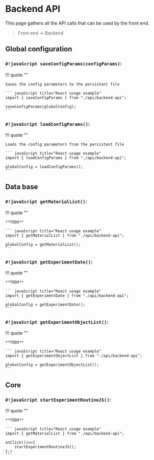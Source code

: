 <!--
 Copyright (C) 2023 Hefestus
 
 This file is part of Bolinho.
 
 Bolinho is free software: you can redistribute it and/or modify
 it under the terms of the GNU General Public License as published by
 the Free Software Foundation, either version 3 of the License, or
 (at your option) any later version.
 
 Bolinho is distributed in the hope that it will be useful,
 but WITHOUT ANY WARRANTY; without even the implied warranty of
 MERCHANTABILITY or FITNESS FOR A PARTICULAR PURPOSE.  See the
 GNU General Public License for more details.
 
 You should have received a copy of the GNU General Public License
 along with Bolinho.  If not, see <http://www.gnu.org/licenses/>.
-->
# Backend API

This page gathers all the API calls that can be used by the front end.

> Front end -> Backend

## Global configuration

### `#!javaScript saveConfigParams(configParams)`:
!!! quote ""

    Saves the config parameters to the persistent file

    ``` javaScript title="React usage example"
    import { saveConfigParams } from "./api/backend-api";
    
    saveConfigParams(globalConfig);
    ```

### `#!javaScript loadConfigParams()`:
!!! quote ""

    Loads the config parameters from the persistent file

    ``` javaScript title="React usage example"
    import { loadConfigParams } from "./api/backend-api";
    
    globalConfig = loadConfigParams();
    ```

## Data base

### `#!javaScript getMaterialList()`:
!!! quote ""

    **TODO**
    
    ``` javaScript title="React usage example"
    import { getMaterialList } from "./api/backend-api";
    
    globalConfig = getMaterialList();
    ```

### `#!javaScript getExperimentDate()`:
!!! quote ""

    **TODO**
    
    ``` javaScript title="React usage example"
    import { getExperimentDate } from "./api/backend-api";
    
    globalConfig = getExperimentDate();
    ```

### `#!javaScript getExperimentObjectList()`:
!!! quote ""

    **TODO**
    
    ``` javaScript title="React usage example"
    import { getExperimentObjectList } from "./api/backend-api";
    
    globalConfig = getExperimentObjectList();
    ```



## Core

### `#!javaScript startExperimentRoutineJS()`:
!!! quote ""

    **TODO**
    
    ``` javaScript title="React usage example"
    import { getMaterialList } from "./api/backend-api";
    
    onClick(()=>{
        startExperimentRoutineJS();
    };)
    ```